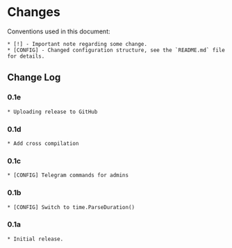 # Changes

Conventions used in this document:

    * [!] - Important note regarding some change.
    * [CONFIG] - Changed configuration structure, see the `README.md` file for details.

## Change Log

### 0.1e

    * Uploading release to GitHub

### 0.1d

    * Add cross compilation

### 0.1c

    * [CONFIG] Telegram commands for admins

### 0.1b

    * [CONFIG] Switch to time.ParseDuration()

### 0.1a

    * Initial release.
